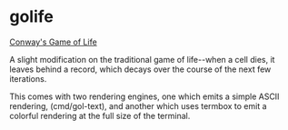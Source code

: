 # golife
[Conway's Game of Life](https://en.wikipedia.org/wiki/Conway%27s_Game_of_Life)

A slight modification on the traditional game of life--when a cell dies, it
leaves behind a record, which decays over the course of the next few iterations.

This comes with two rendering engines, one which emits a simple ASCII rendering,
(cmd/gol-text), and another which uses termbox to emit a colorful rendering at
the full size of the terminal.
